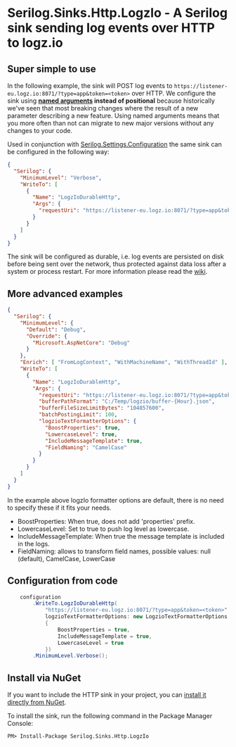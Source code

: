 # Serilog.Sinks.Http.LogzIo - A Serilog sink sending log events over HTTP to logz.io

## Super simple to use

In the following example, the sink will POST log events to `https://listener-eu.logz.io:8071/?type=app&token=<token>` over HTTP. We configure the sink using **[named arguments](https://docs.microsoft.com/en-us/dotnet/csharp/programming-guide/classes-and-structs/named-and-optional-arguments#named-arguments) instead of positional** because historically we've seen that most breaking changes where the result of a new parameter describing a new feature. Using named arguments means that you more often than not can migrate to new major versions without any changes to your code.

Used in conjunction with [Serilog.Settings.Configuration](https://github.com/serilog/serilog-settings-configuration) the same sink can be configured in the following way:

```json
{
  "Serilog": {
    "MinimumLevel": "Verbose",
    "WriteTo": [
      {
        "Name": "LogzIoDurableHttp",
        "Args": {
          "requestUri": "https://listener-eu.logz.io:8071/?type=app&token=<token>"
        }
      }
    ]
  }
}
```

The sink will be configured as durable, i.e. log events are persisted on disk before being sent over the network, thus protected against data loss after a system or process restart. For more information please read the [wiki](https://github.com/FantasticFiasco/serilog-sinks-http/wiki).

## More advanced examples

```json
{
  "Serilog": {
    "MinimumLevel": {
      "Default": "Debug",
      "Override": {
        "Microsoft.AspNetCore": "Debug"
      }
    },
    "Enrich": [ "FromLogContext", "WithMachineName", "WithThreadId" ],
    "WriteTo": [
      {
        "Name": "LogzIoDurableHttp",
        "Args": {
          "requestUri": "https://listener-eu.logz.io:8071/?type=app&token=<token>",
          "bufferPathFormat": "C:/Temp/logzio/buffer-{Hour}.json",
          "bufferFileSizeLimitBytes": "104857600",
          "batchPostingLimit": 100,
          "logzioTextFormatterOptions": {
            "BoostProperties": true,
            "LowercaseLevel": true,
            "IncludeMessageTemplate": true,
            "FieldNaming": "CamelCase"
          }
        }
      }
    ]
  }
}
```

In the example above logzIo formatter options are default, there is no need to specify these if it fits your needs.

- BoostProperties: When true, does not add 'properties' prefix.
- LowercaseLevel: Set to true to push log level as lowercase.
- IncludeMessageTemplate: When true the message template is included in the logs.
- FieldNaming: allows to transform field names, possible values: null (default), CamelCase, LowerCase

## Configuration from code

```csharp
    configuration
        .WriteTo.LogzIoDurableHttp(
            "https://listener-eu.logz.io:8071/?type=app&token=<token>",
            logzioTextFormatterOptions: new LogzioTextFormatterOptions
            {
                BoostProperties = true,
                IncludeMessageTemplate = true,
                LowercaseLevel = true
            })
        .MinimumLevel.Verbose();
```

## Install via NuGet

If you want to include the HTTP sink in your project, you can [install it directly from NuGet](https://www.nuget.org/packages/Serilog.Sinks.Http.LogzIo/).

To install the sink, run the following command in the Package Manager Console:

```
PM> Install-Package Serilog.Sinks.Http.LogzIo
```
